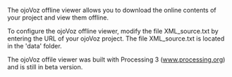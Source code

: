 The ojoVoz offline viewer allows you to download the online contents of your project and view them offline.

To configure the ojoVoz offline viewer, modify the file XML_source.txt by entering the URL of your ojoVoz project. The file XML_source.txt is located in the 'data' folder.

The ojoVoz offile viewer was built with Processing 3 (www.processing.org) and is still in beta version.
